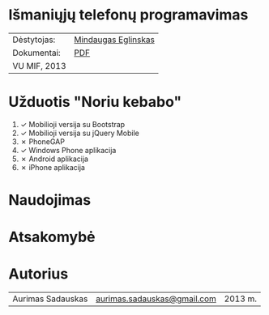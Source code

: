 Išmaniųjų telefonų programavimas
=================================
<table>
  <tr>
    <td>Dėstytojas: </td>
    <td><a href="http://uosis.mif.vu.lt/~meglinskas/">Mindaugas Eglinskas</a></td>
  </tr>
  <tr>
    <td>Dokumentai:</td>
    <td><a href="http://uosis.mif.vu.lt/~meglinskas/m/">PDF</a></td>
  </tr>
  <tr>
    <td>VU MIF, 2013</td>
  </tr>
</table>


Užduotis "Noriu kebabo"
========================
<ol>
<li>✓ Mobilioji versija su Bootstrap</li>
<li>✓ Mobilioji versija su jQuery Mobile </li>
<li>✗ PhoneGAP</li>
<li>✓ Windows Phone aplikacija</li>
<li>✗ Android aplikacija</li>
<li>✗ iPhone aplikacija</li>
</ol>

Naudojimas
========================

Atsakomybė
=========================

Autorius
=====================
<table>
  <tr>
    <td>Aurimas Sadauskas</td>
    <td><a href="mailto:aurimas.sadauskas@gmail.com">aurimas.sadauskas@gmail.com</a>
    <td>2013 m.</td>
  </tr>
</table>
